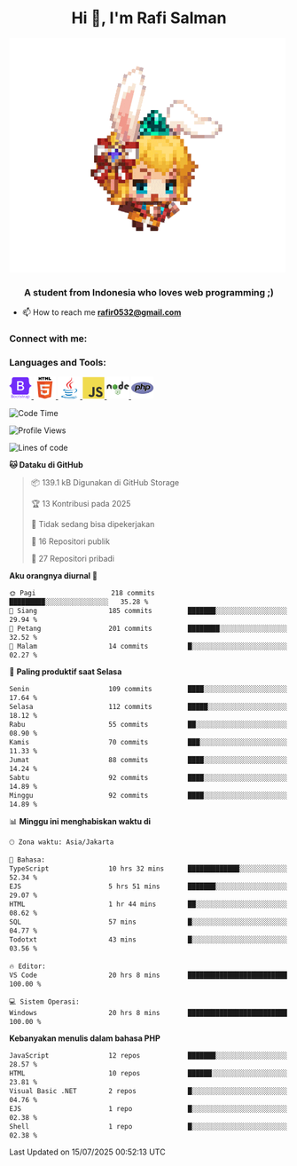 <h1 align="center">Hi 👋, I'm Rafi Salman</h1>
<img src="img/lp.gif" /> 
<h3 align="center">A student from Indonesia who loves web programming ;)</h3>

- 📫 How to reach me **rafir0532@gmail.com**

<h3 align="left">Connect with me:</h3>
<p align="left">
</p>

<h3 align="left">Languages and Tools:</h3>
<p align="left"> <a href="https://getbootstrap.com" target="_blank" rel="noreferrer"> <img src="https://raw.githubusercontent.com/devicons/devicon/master/icons/bootstrap/bootstrap-plain-wordmark.svg" alt="bootstrap" width="40" height="40"/> </a> <a href="https://www.w3.org/html/" target="_blank" rel="noreferrer"> <img src="https://raw.githubusercontent.com/devicons/devicon/master/icons/html5/html5-original-wordmark.svg" alt="html5" width="40" height="40"/> </a> <a href="https://www.java.com" target="_blank" rel="noreferrer"> <img src="https://raw.githubusercontent.com/devicons/devicon/master/icons/java/java-original.svg" alt="java" width="40" height="40"/> </a> <a href="https://developer.mozilla.org/en-US/docs/Web/JavaScript" target="_blank" rel="noreferrer"> <img src="https://raw.githubusercontent.com/devicons/devicon/master/icons/javascript/javascript-original.svg" alt="javascript" width="40" height="40"/> </a> <a href="https://nodejs.org" target="_blank" rel="noreferrer"> <img src="https://raw.githubusercontent.com/devicons/devicon/master/icons/nodejs/nodejs-original-wordmark.svg" alt="nodejs" width="40" height="40"/> </a> <a href="https://www.php.net" target="_blank" rel="noreferrer"> <img src="https://raw.githubusercontent.com/devicons/devicon/master/icons/php/php-original.svg" alt="php" width="40" height="40"/> </a> </p>

<!--START_SECTION:waka-->
![Code Time](http://img.shields.io/badge/Code%20Time-512%20hrs%2010%20mins-blue)

![Profile Views](http://img.shields.io/badge/Profil%20dilihat-0-blue)

![Lines of code](https://img.shields.io/badge/Sejak%20Hello%20World%20aku%20telah%20menulis-1.8%20million%20baris%20kode-blue)

**🐱 Dataku di GitHub** 

> 📦 139.1 kB Digunakan di GitHub Storage 
 > 
> 🏆 13 Kontribusi pada 2025
 > 
> 🚫 Tidak sedang bisa dipekerjakan
 > 
> 📜 16 Repositori publik 
 > 
> 🔑 27 Repositori pribadi 
 > 
**Aku orangnya diurnal 🐤** 

```text
🌞 Pagi                   218 commits         █████████░░░░░░░░░░░░░░░░   35.28 % 
🌆 Siang                  185 commits         ███████░░░░░░░░░░░░░░░░░░   29.94 % 
🌃 Petang                 201 commits         ████████░░░░░░░░░░░░░░░░░   32.52 % 
🌙 Malam                  14 commits          █░░░░░░░░░░░░░░░░░░░░░░░░   02.27 % 
```
📅 **Paling produktif saat Selasa** 

```text
Senin                    109 commits         ████░░░░░░░░░░░░░░░░░░░░░   17.64 % 
Selasa                   112 commits         █████░░░░░░░░░░░░░░░░░░░░   18.12 % 
Rabu                     55 commits          ██░░░░░░░░░░░░░░░░░░░░░░░   08.90 % 
Kamis                    70 commits          ███░░░░░░░░░░░░░░░░░░░░░░   11.33 % 
Jumat                    88 commits          ████░░░░░░░░░░░░░░░░░░░░░   14.24 % 
Sabtu                    92 commits          ████░░░░░░░░░░░░░░░░░░░░░   14.89 % 
Minggu                   92 commits          ████░░░░░░░░░░░░░░░░░░░░░   14.89 % 
```


📊 **Minggu ini menghabiskan waktu di** 

```text
🕑︎ Zona waktu: Asia/Jakarta

💬 Bahasa: 
TypeScript               10 hrs 32 mins      █████████████░░░░░░░░░░░░   52.34 % 
EJS                      5 hrs 51 mins       ███████░░░░░░░░░░░░░░░░░░   29.07 % 
HTML                     1 hr 44 mins        ██░░░░░░░░░░░░░░░░░░░░░░░   08.62 % 
SQL                      57 mins             █░░░░░░░░░░░░░░░░░░░░░░░░   04.77 % 
Todotxt                  43 mins             █░░░░░░░░░░░░░░░░░░░░░░░░   03.56 % 

🔥 Editor: 
VS Code                  20 hrs 8 mins       █████████████████████████   100.00 % 

💻 Sistem Operasi: 
Windows                  20 hrs 8 mins       █████████████████████████   100.00 % 
```

**Kebanyakan menulis dalam bahasa PHP** 

```text
JavaScript               12 repos            ███████░░░░░░░░░░░░░░░░░░   28.57 % 
HTML                     10 repos            ██████░░░░░░░░░░░░░░░░░░░   23.81 % 
Visual Basic .NET        2 repos             █░░░░░░░░░░░░░░░░░░░░░░░░   04.76 % 
EJS                      1 repo              █░░░░░░░░░░░░░░░░░░░░░░░░   02.38 % 
Shell                    1 repo              █░░░░░░░░░░░░░░░░░░░░░░░░   02.38 % 
```




 Last Updated on 15/07/2025 00:52:13 UTC
<!--END_SECTION:waka-->
